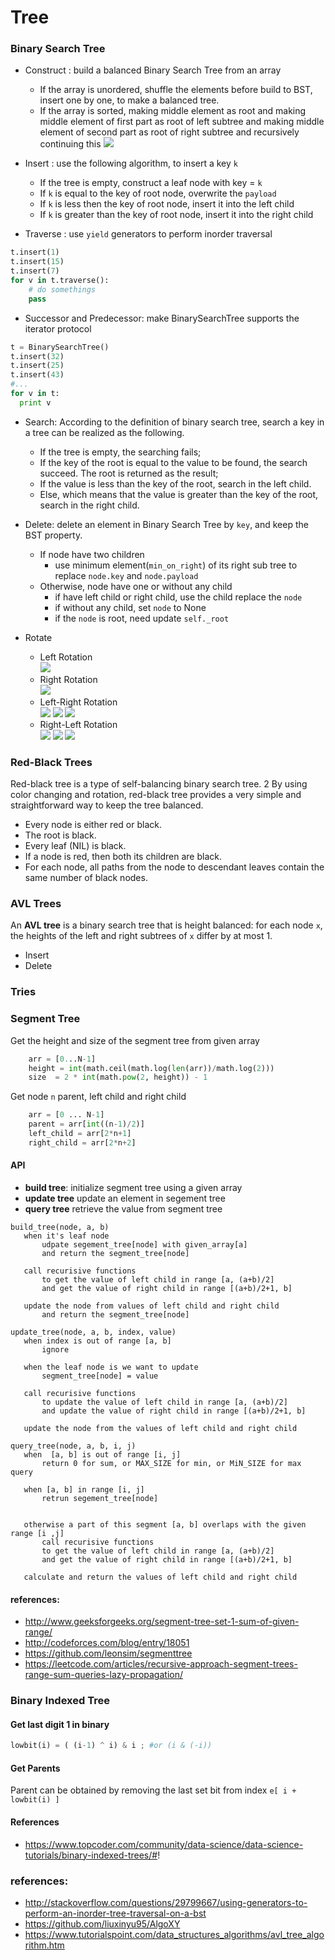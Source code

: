 # Tree


### Binary Search Tree

  * Construct : build a balanced Binary Search Tree from an array
    - If the array is unordered, shuffle the elements before build to BST, insert one by one, to make a balanced tree.
    - If the array is sorted, making middle element as root and making middle element of first part as root of left subtree and making middle element of second part as root of right subtree and recursively continuing this
![    ](../../resources/optimal-binary-search-tree-from-sorted-array.gif)



  * Insert : use the following algorithm, to insert a key `k`
    - If the tree is empty, construct a leaf node with key = `k`
    - If `k` is equal to the key of root node, overwrite the `payload`
    - If `k` is less then the key of root node, insert it into the left child
    - If `k` is greater than the key of root node, insert it into the right child


  * Traverse : use `yield` generators to perform inorder traversal
  ```python
  t.insert(1)
  t.insert(15)
  t.insert(7)
  for v in t.traverse():
      # do somethings
      pass
  ```
  * Successor and Predecessor: make BinarySearchTree supports the iterator protocol
  ```python
  t = BinarySearchTree()
  t.insert(32)
  t.insert(25)
  t.insert(43)
  #...
  for v in t:
    print v
  ```
  * Search: According to the definition of binary search tree, search a key in a tree can be realized as the following.
    - If the tree is empty, the searching fails;
    - If the key of the root is equal to the value to be found, the search succeed. The root is returned as the result;
    - If the value is less than the key of the root, search in the left child.
    - Else, which means that the value is greater than the key of the root, search in the right child.


  * Delete: delete an element in Binary Search Tree by `key`, and  keep the BST property.
    - If node have two children
      - use minimum element(`min_on_right`) of its right sub tree to replace `node.key` and `node.payload`
    - Otherwise, node have one or without any child
      - if have left child or right child, use the child replace the `node`
      - if without any child, set `node` to None
      - if the `node` is root, need update `self._root`

  * Rotate
    - Left Rotation  
    ![      ](../../resources/avl_left_rotation.jpg)
    - Right Rotation  
    ![      ](../../resources/avl_right_rotation.jpg)
    - Left-Right Rotation  
    ![      ](../../resources/subtree_left_rotation.jpg) ![      ](../../resources/right_rotation.jpg) ![      ](../../resources/balanced_avl_tree.jpg)
    - Right-Left Rotation  
    ![      ](../../resources/subtree_right_rotation.jpg) ![      ](../../resources/left_rotation.jpg) ![      ](../../resources/balanced_avl_tree.jpg)


### Red-Black Trees
Red-black tree is a type of self-balancing binary search tree. 2 By using color changing and rotation, red-black tree provides a very simple and straightforward way to keep the tree balanced.
  * Every node is either red or black.
  * The root is black.
  * Every leaf (NIL) is black.
  * If a node is red, then both its children are black.
  * For each node, all paths from the node to descendant leaves contain the same number of black nodes.

### AVL Trees
An **AVL tree** is a binary search tree that is height balanced: for each node `x`, the heights of the left and right subtrees of `x` differ by at most 1.
  * Insert
  * Delete

### Tries

### Segment Tree

Get the height and size of the segment tree from given array
```python
    arr = [0...N-1]
    height = int(math.ceil(math.log(len(arr))/math.log(2)))
    size  = 2 * int(math.pow(2, height)) - 1
```
Get node `n` parent, left child and right child
```python
    arr = [0 ... N-1]
    parent = arr[int((n-1)/2)]
    left_child = arr[2*n+1]
    right_child = arr[2*n+2]
```
#### API
  * **build tree**: initialize segment tree using a given array
  * **update tree** update an element in segement tree
  * **query tree**  retrieve the value from segment tree


 ```
 build_tree(node, a, b)
    when it's leaf node
        udpate segement_tree[node] with given_array[a]
        and return the segment_tree[node]

    call recurisive functions
        to get the value of left child in range [a, (a+b)/2]
        and get the value of right child in range [(a+b)/2+1, b]

    update the node from values of left child and right child
        and return the segment_tree[node]

update_tree(node, a, b, index, value)
    when index is out of range [a, b]
        ignore

    when the leaf node is we want to update
        segment_tree[node] = value

    call recurisive functions
        to update the value of left child in range [a, (a+b)/2]
        and update the value of right child in range [(a+b)/2+1, b]

    update the node from the values of left child and right child

query_tree(node, a, b, i, j)
    when  [a, b] is out of range [i, j]
        return 0 for sum, or MAX_SIZE for min, or MiN_SIZE for max query

    when [a, b] in range [i, j]
        retrun segement_tree[node]


    otherwise a part of this segment [a, b] overlaps with the given range [i ,j]
        call recurisive functions
        to get the value of left child in range [a, (a+b)/2]
        and get the value of right child in range [(a+b)/2+1, b]

    calculate and return the values of left child and right child
 ```

#### references:
  * http://www.geeksforgeeks.org/segment-tree-set-1-sum-of-given-range/
  * http://codeforces.com/blog/entry/18051
  * https://github.com/leonsim/segmenttree
  * https://leetcode.com/articles/recursive-approach-segment-trees-range-sum-queries-lazy-propagation/

### Binary Indexed Tree

#### Get last digit 1 in binary

```python
lowbit(i) = ( (i-1) ^ i) & i ; #or (i & (-i))
```

#### Get Parents
Parent can be obtained by removing the last set bit from index `e[ i + lowbit(i) ]`


#### References
  * https://www.topcoder.com/community/data-science/data-science-tutorials/binary-indexed-trees/#!

### references:
  * http://stackoverflow.com/questions/29799667/using-generators-to-perform-an-inorder-tree-traversal-on-a-bst
  * https://github.com/liuxinyu95/AlgoXY
  * https://www.tutorialspoint.com/data_structures_algorithms/avl_tree_algorithm.htm
